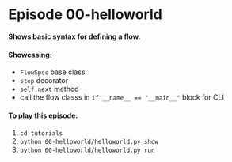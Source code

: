# Episode 00-helloworld

**Shows basic syntax for defining a flow.**

#### Showcasing:
- `FlowSpec` base class
- `step` decorator
- `self.next` method
- call the flow classs in `if __name__ == "__main__"` block for CLI

#### To play this episode:
1. ```cd tutorials```
2. ```python 00-helloworld/helloworld.py show```
3. ```python 00-helloworld/helloworld.py run```
